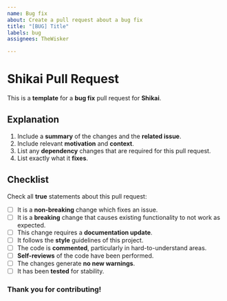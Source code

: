 ```yaml
---
name: Bug fix
about: Create a pull request about a bug fix
title: "[BUG] Title"
labels: bug
assignees: TheWisker

---
```


# Shikai Pull Request

This is a **template** for a **bug fix** pull request for **Shikai**.

## Explanation

1. Include a **summary** of the changes and the **related issue**.
2. Include relevant **motivation** and **context**.
3. List any **dependency** changes that are required for this pull request.
4. List exactly what it **fixes**.

## Checklist

Check all **true** statements about this pull request:

- [ ] It is a **non-breaking** change which fixes an issue.
- [ ] It is a **breaking** change that causes existing functionality to not work as expected.
- [ ] This change requires a **documentation update**.
- [ ] It follows the **style** guidelines of this project.
- [ ] The code is **commented**, particularly in hard-to-understand areas.
- [ ] **Self-reviews** of the code have been performed.
- [ ] The changes generate **no new warnings**.
- [ ] It has been **tested** for stability.

### Thank you for contributing!